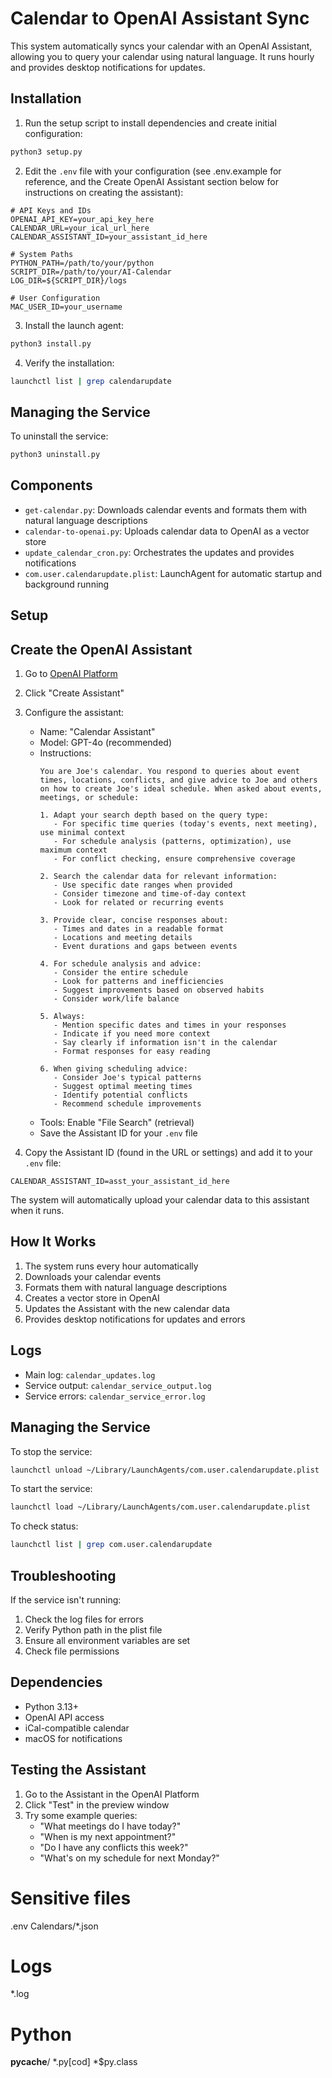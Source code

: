 # Calendar to OpenAI Assistant Sync

This system automatically syncs your calendar with an OpenAI Assistant, allowing you to query your calendar using natural language. It runs hourly and provides desktop notifications for updates.

## Installation

1. Run the setup script to install dependencies and create initial configuration:
```bash
python3 setup.py
```

2. Edit the `.env` file with your configuration (see .env.example for reference, and the Create OpenAI Assistant section below for instructions on creating the assistant):
```env
# API Keys and IDs
OPENAI_API_KEY=your_api_key_here
CALENDAR_URL=your_ical_url_here
CALENDAR_ASSISTANT_ID=your_assistant_id_here

# System Paths
PYTHON_PATH=/path/to/your/python
SCRIPT_DIR=/path/to/your/AI-Calendar
LOG_DIR=${SCRIPT_DIR}/logs

# User Configuration
MAC_USER_ID=your_username
```

3. Install the launch agent:
```bash
python3 install.py
```

4. Verify the installation:
```bash
launchctl list | grep calendarupdate
```

## Managing the Service

To uninstall the service:
```bash
python3 uninstall.py
```

## Components

- `get-calendar.py`: Downloads calendar events and formats them with natural language descriptions
- `calendar-to-openai.py`: Uploads calendar data to OpenAI as a vector store
- `update_calendar_cron.py`: Orchestrates the updates and provides notifications
- `com.user.calendarupdate.plist`: LaunchAgent for automatic startup and background running

## Setup

## Create the OpenAI Assistant

1. Go to [OpenAI Platform](https://platform.openai.com/assistants)
2. Click "Create Assistant"
3. Configure the assistant:
   - Name: "Calendar Assistant"
   - Model: GPT-4o (recommended)
   - Instructions: 
     ```
     You are Joe's calendar. You respond to queries about event times, locations, conflicts, and give advice to Joe and others on how to create Joe's ideal schedule. When asked about events, meetings, or schedule:

     1. Adapt your search depth based on the query type:
        - For specific time queries (today's events, next meeting), use minimal context
        - For schedule analysis (patterns, optimization), use maximum context
        - For conflict checking, ensure comprehensive coverage

     2. Search the calendar data for relevant information:
        - Use specific date ranges when provided
        - Consider timezone and time-of-day context
        - Look for related or recurring events

     3. Provide clear, concise responses about:
        - Times and dates in a readable format
        - Locations and meeting details
        - Event durations and gaps between events

     4. For schedule analysis and advice:
        - Consider the entire schedule
        - Look for patterns and inefficiencies
        - Suggest improvements based on observed habits
        - Consider work/life balance

     5. Always:
        - Mention specific dates and times in your responses
        - Indicate if you need more context
        - Say clearly if information isn't in the calendar
        - Format responses for easy reading

     6. When giving scheduling advice:
        - Consider Joe's typical patterns
        - Suggest optimal meeting times
        - Identify potential conflicts
        - Recommend schedule improvements
     ```
   - Tools: Enable "File Search" (retrieval)
   - Save the Assistant ID for your `.env` file

4. Copy the Assistant ID (found in the URL or settings) and add it to your `.env` file:
```env
CALENDAR_ASSISTANT_ID=asst_your_assistant_id_here
```

The system will automatically upload your calendar data to this assistant when it runs.

## How It Works

1. The system runs every hour automatically
2. Downloads your calendar events
3. Formats them with natural language descriptions
4. Creates a vector store in OpenAI
5. Updates the Assistant with the new calendar data
6. Provides desktop notifications for updates and errors

## Logs

- Main log: `calendar_updates.log`
- Service output: `calendar_service_output.log`
- Service errors: `calendar_service_error.log`

## Managing the Service

To stop the service:

```bash
launchctl unload ~/Library/LaunchAgents/com.user.calendarupdate.plist
```

To start the service:

```bash
launchctl load ~/Library/LaunchAgents/com.user.calendarupdate.plist
```

To check status:

```bash
launchctl list | grep com.user.calendarupdate
```


## Troubleshooting

If the service isn't running:
1. Check the log files for errors
2. Verify Python path in the plist file
3. Ensure all environment variables are set
4. Check file permissions

## Dependencies

- Python 3.13+
- OpenAI API access
- iCal-compatible calendar
- macOS for notifications



## Testing the Assistant

1. Go to the Assistant in the OpenAI Platform
2. Click "Test" in the preview window
3. Try some example queries:
   - "What meetings do I have today?"
   - "When is my next appointment?"
   - "Do I have any conflicts this week?"
   - "What's on my schedule for next Monday?"

# Sensitive files
.env
Calendars/*.json

# Logs
*.log

# Python
__pycache__/
*.py[cod]
*$py.class
